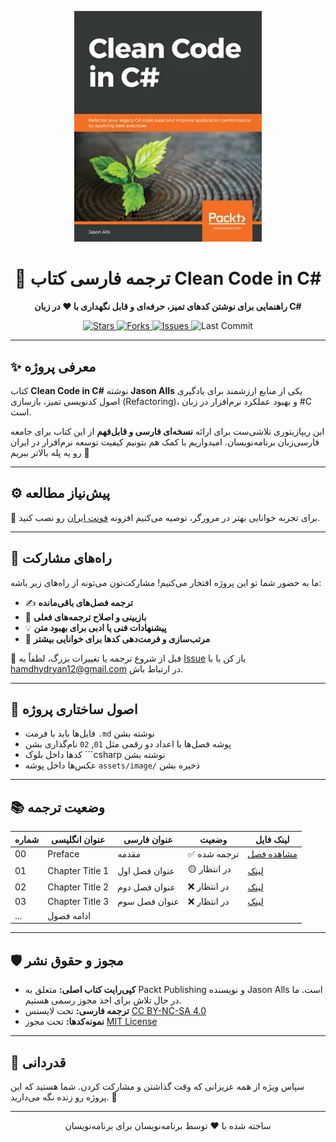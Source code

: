 <p align="center">
  <a href="https://github.com/hheydarian/clean-code-in-csharp-persian">
    <img src="assets/image/Cover.webp" alt="Clean Code in C# - Persian Translation" width="300"/>
  </a>
</p>

<h1 align="center">📘 ترجمه فارسی کتاب Clean Code in C#</h1>

<p align="center">
  <b>راهنمایی برای نوشتن کدهای تمیز، حرفه‌ای و قابل نگهداری با ❤️ در زبان C#</b>
</p>

<p align="center">
  <a href="https://github.com/hheydarian/clean-code-in-csharp-persian/stargazers">
    <img alt="Stars" src="https://img.shields.io/badge/%20Star%20Project-Support%20it!-FFD700?style=flat&logo=github">
  </a>
  <a href="https://github.com/hheydarian/clean-code-in-csharp-persian/network/members">
    <img alt="Forks" src="https://img.shields.io/badge/%20Fork%20it-Contribute-blueviolet?style=flat&logo=github">
  </a>
  <a href="https://github.com/hheydarian/clean-code-in-csharp-persian/issues">
    <img alt="Issues" src="https://img.shields.io/badge/%20Issues-Report_now-ff5555?style=flat&logo=github">
  </a>
  <img alt="Last Commit" src="https://img.shields.io/badge/%20Last_Update-Live-green?style=flat&logo=git">
</p>



---

## ✨ معرفی پروژه

کتاب **Clean Code in C#** نوشته **Jason Alls** یکی از منابع ارزشمند برای یادگیری اصول کدنویسی تمیز، بازسازی (Refactoring)، و بهبود عملکرد نرم‌افزار در زبان #C است.

این ریپازیتوری تلاشی‌ست برای ارائه **نسخه‌ای فارسی و قابل‌فهم** از این کتاب برای جامعه فارسی‌زبان برنامه‌نویسان. امیدواریم با کمک هم بتونیم کیفیت توسعه نرم‌افزار در ایران رو یه پله بالاتر ببریم 🚀

---

## ⚙️ پیش‌نیاز مطالعه

🔹 برای تجربه خوانایی بهتر در مرورگر، توصیه می‌کنیم افزونه [فونت ایران](https://chromewebstore.google.com/detail/fontiran/edbchgkbejkdkdkpgenlaciegoidmjoh) رو نصب کنید.

---

## 🙌 راه‌های مشارکت

ما به حضور شما تو این پروژه افتخار می‌کنیم! مشارکت‌تون می‌تونه از راه‌های زیر باشه:

- ✍️ **ترجمه فصل‌های باقی‌مانده**
- 🔎 **بازبینی و اصلاح ترجمه‌های فعلی**
- 💡 **پیشنهادات فنی یا ادبی برای بهبود متن**
- 🎨 **مرتب‌سازی و فرمت‌دهی کدها برای خوانایی بیشتر**

🛑 قبل از شروع ترجمه یا تغییرات بزرگ، لطفاً یه [Issue](https://github.com/hheydarian/clean-code-in-csharp-persian/issues) باز کن یا با [hamdhydryan12@gmail.com](mailto:hamdhydryan12@gmail.com) در ارتباط باش.

---

## 🧩 اصول ساختاری پروژه

- فایل‌ها باید با فرمت `.md` نوشته بشن
- پوشه فصل‌ها با اعداد دو رقمی مثل `01`, `02` نام‌گذاری بشن
- کدها داخل بلوک ```csharp نوشته بشن
- عکس‌ها داخل پوشه `assets/image/` ذخیره بشن

---

## 📚 وضعیت ترجمه
<div align="center">

| شماره | عنوان انگلیسی           | عنوان فارسی            | وضعیت       | لینک فایل                            |
|-------|--------------------------|-------------------------|--------------|----------------------------------------|
| 00    | Preface                  | مقدمه                  | ✅ ترجمه شده | [مشاهده فصل](Book/00/Preface.md)     |
| 01    | Chapter Title 1          | عنوان فصل اول          | 🟡 در انتظار | [لینک](Book/01/Chapter1.md)           |
| 02    | Chapter Title 2          | عنوان فصل دوم          | ❌ در انتظار | [لینک](Book/02/Chapter2.md)           |
| 03    | Chapter Title 3          | عنوان فصل سوم          | ❌ در انتظار | [لینک](Book/03/Chapter3.md)           |
| ...   | ادامه فصول               |                         |              |                                        |
</div>


---

## 🛡️ مجوز و حقوق نشر

- **کپی‌رایت کتاب اصلی:** متعلق به Packt Publishing و نویسنده Jason Alls است. ما در حال تلاش برای اخذ مجوز رسمی هستیم.
- **ترجمه فارسی:** تحت لایسنس [CC BY-NC-SA 4.0](https://creativecommons.org/licenses/by-nc-sa/4.0/)
- **نمونه‌کدها:** تحت مجوز [MIT License](https://opensource.org/licenses/MIT)

---

## 🌟 قدردانی

سپاس ویژه از همه عزیزانی که وقت گذاشتن و مشارکت کردن. شما هستید که این پروژه رو زنده نگه می‌دارید. 🌱

---

<p align="center">ساخته شده با ❤️ توسط برنامه‌نویسان برای برنامه‌نویسان</p>
